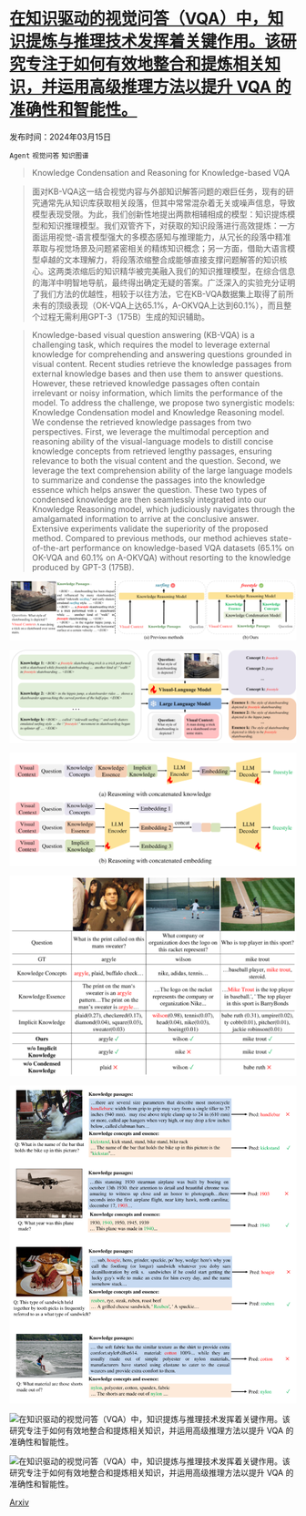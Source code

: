# [在知识驱动的视觉问答（VQA）中，知识提炼与推理技术发挥着关键作用。该研究专注于如何有效地整合和提炼相关知识，并运用高级推理方法以提升 VQA 的准确性和智能性。](https://arxiv.org/abs/2403.10037)

发布时间：2024年03月15日

`Agent` `视觉问答` `知识图谱`

> Knowledge Condensation and Reasoning for Knowledge-based VQA

> 面对KB-VQA这一结合视觉内容与外部知识解答问题的艰巨任务，现有的研究通常先从知识库获取相关段落，但其中常常混杂着无关或噪声信息，导致模型表现受限。为此，我们创新性地提出两款相辅相成的模型：知识提炼模型和知识推理模型。我们双管齐下，对获取的知识段落进行高效提炼：一方面运用视觉-语言模型强大的多模态感知与推理能力，从冗长的段落中精准萃取与视觉场景及问题紧密相关的精炼知识概念；另一方面，借助大语言模型卓越的文本理解力，将段落浓缩整合成能够直接支撑问题解答的知识核心。这两类浓缩后的知识精华被完美融入我们的知识推理模型，在综合信息的海洋中明智地导航，最终得出确定无疑的答案。广泛深入的实验充分证明了我们方法的优越性，相较于以往方法，它在KB-VQA数据集上取得了前所未有的顶级表现（OK-VQA上达65.1%，A-OKVQA上达到60.1%），而且整个过程无需利用GPT-3（175B）生成的知识辅助。

> Knowledge-based visual question answering (KB-VQA) is a challenging task, which requires the model to leverage external knowledge for comprehending and answering questions grounded in visual content. Recent studies retrieve the knowledge passages from external knowledge bases and then use them to answer questions. However, these retrieved knowledge passages often contain irrelevant or noisy information, which limits the performance of the model. To address the challenge, we propose two synergistic models: Knowledge Condensation model and Knowledge Reasoning model. We condense the retrieved knowledge passages from two perspectives. First, we leverage the multimodal perception and reasoning ability of the visual-language models to distill concise knowledge concepts from retrieved lengthy passages, ensuring relevance to both the visual content and the question. Second, we leverage the text comprehension ability of the large language models to summarize and condense the passages into the knowledge essence which helps answer the question. These two types of condensed knowledge are then seamlessly integrated into our Knowledge Reasoning model, which judiciously navigates through the amalgamated information to arrive at the conclusive answer. Extensive experiments validate the superiority of the proposed method. Compared to previous methods, our method achieves state-of-the-art performance on knowledge-based VQA datasets (65.1% on OK-VQA and 60.1% on A-OKVQA) without resorting to the knowledge produced by GPT-3 (175B).

![在知识驱动的视觉问答（VQA）中，知识提炼与推理技术发挥着关键作用。该研究专注于如何有效地整合和提炼相关知识，并运用高级推理方法以提升 VQA 的准确性和智能性。](../../../paper_images/2403.10037/x1.png)

![在知识驱动的视觉问答（VQA）中，知识提炼与推理技术发挥着关键作用。该研究专注于如何有效地整合和提炼相关知识，并运用高级推理方法以提升 VQA 的准确性和智能性。](../../../paper_images/2403.10037/x2.png)

![在知识驱动的视觉问答（VQA）中，知识提炼与推理技术发挥着关键作用。该研究专注于如何有效地整合和提炼相关知识，并运用高级推理方法以提升 VQA 的准确性和智能性。](../../../paper_images/2403.10037/x3.png)

![在知识驱动的视觉问答（VQA）中，知识提炼与推理技术发挥着关键作用。该研究专注于如何有效地整合和提炼相关知识，并运用高级推理方法以提升 VQA 的准确性和智能性。](../../../paper_images/2403.10037/x4.png)

![在知识驱动的视觉问答（VQA）中，知识提炼与推理技术发挥着关键作用。该研究专注于如何有效地整合和提炼相关知识，并运用高级推理方法以提升 VQA 的准确性和智能性。](../../../paper_images/2403.10037/x5.png)

![在知识驱动的视觉问答（VQA）中，知识提炼与推理技术发挥着关键作用。该研究专注于如何有效地整合和提炼相关知识，并运用高级推理方法以提升 VQA 的准确性和智能性。](../../../paper_images/2403.10037/x6.png)

![在知识驱动的视觉问答（VQA）中，知识提炼与推理技术发挥着关键作用。该研究专注于如何有效地整合和提炼相关知识，并运用高级推理方法以提升 VQA 的准确性和智能性。](../../../paper_images/2403.10037/x7.png)

[Arxiv](https://arxiv.org/abs/2403.10037)